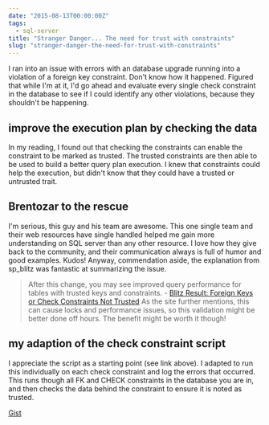 ```yaml
---
date: "2015-08-13T00:00:00Z"
tags:
  - sql-server
title: "Stranger Danger... The need for trust with constraints"
slug: "stranger-danger-the-need-for-trust-with-constraints"
---
```


I ran into an issue with errors with an database upgrade running into a violation of a foreign key constraint. Don't know how it happened. Figured that while I'm at it, I'd go ahead and evaluate every single check constraint in the database to see if I could identify any other violations, because they shouldn't be happening.

## improve the execution plan by checking the data

In my reading, I found out that checking the constraints can enable the constraint to be marked as trusted. The trusted constraints are then able to be used to build a better query plan execution.
I knew that constraints could help the execution, but didn't know that they could have a trusted or untrusted trait.

## Brentozar to the rescue

I'm serious, this guy and his team are awesome. This one single team and their web resources have single handled helped me gain more understanding on SQL server than any other resource. I love how they give back to the community, and their communication always is full of humor and good examples. Kudos!
Anyway, commendation aside, the explanation from sp_blitz was fantastic at summarizing the issue.

> After this change, you may see improved query performance for tables with trusted keys and constraints. - [Blitz Result: Foreign Keys or Check Constraints Not Trusted](http://www.brentozar.com/blitz/foreign-key-trusted/)
>   As the site further mentions, this can cause locks and performance issues, so this validation might be better done off hours. The benefit might be worth it though!

## my adaption of the check constraint script

I appreciate the script as a starting point (see link above). I adapted to run this individually on each check constraint and log the errors that occurred. This runs though all FK and CHECK constraints in the database you are in, and then checks the data behind the constraint to ensure it is noted as trusted.

[Gist](https://gist.github.com/sheldonhull/2454ce9134eac225ce264c64adb331a9)
